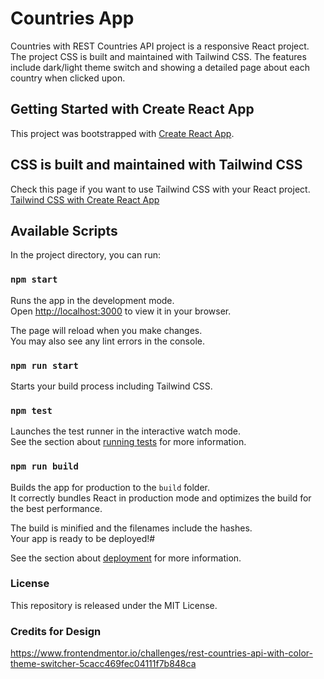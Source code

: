 # Countries App
Countries with REST Countries API project is a responsive React project. The project CSS is built and maintained with Tailwind CSS. The features include dark/light theme switch and showing a detailed page about each country when clicked upon. 

## Getting Started with Create React App

This project was bootstrapped with [Create React App](https://github.com/facebook/create-react-app).

## CSS is built and maintained with Tailwind CSS

Check this page if you want to use Tailwind CSS with your React project.
[Tailwind CSS with Create React App](https://tailwindcss.com/docs/guides/create-react-app)

## Available Scripts

In the project directory, you can run:

### `npm start`

Runs the app in the development mode.\
Open [http://localhost:3000](http://localhost:3000) to view it in your browser.

The page will reload when you make changes.\
You may also see any lint errors in the console.

### `npm run start`

Starts your build process including Tailwind CSS.

### `npm test`

Launches the test runner in the interactive watch mode.\
See the section about [running tests](https://facebook.github.io/create-react-app/docs/running-tests) for more information.

### `npm run build`

Builds the app for production to the `build` folder.\
It correctly bundles React in production mode and optimizes the build for the best performance.

The build is minified and the filenames include the hashes.\
Your app is ready to be deployed!#

See the section about [deployment](https://facebook.github.io/create-react-app/docs/deployment) for more information.

### License

This repository is released under the MIT License.

### Credits for Design

https://www.frontendmentor.io/challenges/rest-countries-api-with-color-theme-switcher-5cacc469fec04111f7b848ca


